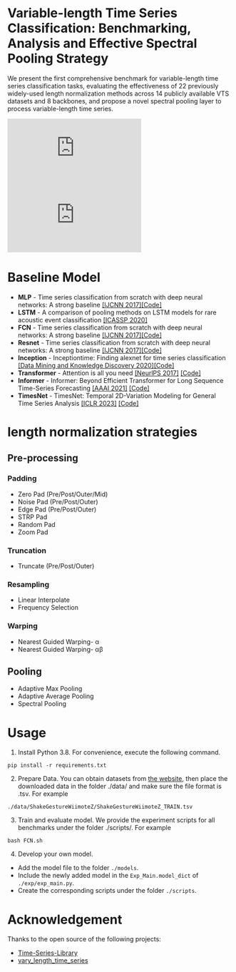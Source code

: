 # Variable-length Time Series Classification: Benchmarking, Analysis and Effective Spectral Pooling Strategy
We present the first comprehensive benchmark for variable-length time series classification tasks, evaluating the effectiveness of 22 previously widely-used length normalization methods across 14 publicly available VTS datasets and 8 backbones, and propose a novel spectral pooling layer to process variable-length time series.

![image](https://github.com/wsl540/VTS_benchmark/edit/main/assets/pipeline.pdf)
![image](https://github.com/wsl540/VTS_benchmark/edit/main/assets/sp.pdf)


# Baseline Model
- **MLP** - Time series classification from scratch with deep neural networks: A strong baseline [\[IJCNN 2017\]](https://arxiv.org/pdf/1611.06455.pdf)[\[Code\]](https://github.com/cauchyturing/UCR_Time_Series_Classification_Deep_Learning_Baseline)
- **LSTM** - A comparison of pooling methods on LSTM models for rare acoustic event classification [\[ICASSP 2020\]](https://arxiv.org/pdf/2002.06279.pdf)
- **FCN** - Time series classification from scratch with deep neural networks: A strong baseline [\[IJCNN 2017\]](https://arxiv.org/pdf/1611.06455.pdf)[\[Code\]](https://github.com/cauchyturing/UCR_Time_Series_Classification_Deep_Learning_Baseline)
- **Resnet** - Time series classification from scratch with deep neural networks: A strong baseline [\[IJCNN 2017\]](https://arxiv.org/pdf/1611.06455.pdf)[\[Code\]](https://github.com/cauchyturing/UCR_Time_Series_Classification_Deep_Learning_Baseline)
- **Inception** - Inceptiontime: Finding alexnet for time series classification [\[Data Mining and Knowledge Discovery 2020\]](https://arxiv.org/pdf/1909.04939.pdf)[\[Code\]](https://github.com/hfawaz/InceptionTime)
- **Transformer** - Attention is all you need [\[NeurlPS 2017\]](https://proceedings.neurips.cc/paper/2017/file/3f5ee243547dee91fbd053c1c4a845aa-Paper.pdf) [\[Code\]](https://github.com/thuml/Time-Series-Library/blob/main/models/Transformer.py)
- **Informer** - Informer: Beyond Efficient Transformer for Long Sequence Time-Series Forecasting  [\[AAAI 2021\]](https://ojs.aaai.org/index.php/AAAI/article/view/17325/17132) [\[Code\]](https://github.com/thuml/Time-Series-Library/blob/main/models/Informer.py)
- **TimesNet** - TimesNet: Temporal 2D-Variation Modeling for General Time Series Analysis [\[ICLR 2023\]](https://openreview.net/pdf?id=ju_Uqw384Oq) [\[Code\]](https://github.com/thuml/Time-Series-Library/blob/main/models/TimesNet.py)

# length normalization strategies
##  Pre-processing
### Padding
- Zero Pad (Pre/Post/Outer/Mid)
- Noise Pad (Pre/Post/Outer)
- Edge Pad (Pre/Post/Outer)
- STRP Pad
- Random Pad
- Zoom Pad

### Truncation
- Truncate (Pre/Post/Outer)

### Resampling
- Linear Interpolate
- Frequency Selection

### Warping
- Nearest Guided Warping- α
- Nearest Guided Warping- αβ

## Pooling
- Adaptive Max Pooling
- Adaptive Average Pooling
- Spectral Pooling

# Usage
1. Install Python 3.8. For convenience, execute the following command.

```
pip install -r requirements.txt
```
2. Prepare Data. You can obtain datasets from [the website](https://www.timeseriesclassification.com/dataset.php), then place the downloaded data in the folder ./data/ and make sure the file format is .tsv. For example

```
./data/ShakeGestureWiimoteZ/ShakeGestureWiimoteZ_TRAIN.tsv
```


3. Train and evaluate model. We provide the experiment scripts for all benchmarks under the folder ./scripts/. For example
```
bash FCN.sh
```

4. Develop your own model.
- Add the model file to the folder `./models`. 
- Include the newly added model in the `Exp_Main.model_dict` of `./exp/exp_main.py`.
- Create the corresponding scripts under the folder `./scripts`.

# Acknowledgement
Thanks to the open source of the following projects:

- [Time-Series-Library](https://github.com/thuml/Time-Series-Library)
- [vary_length_time_series](https://github.com/uchidalab/vary_length_time_series)

